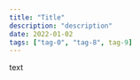 ```yaml
---
title: "Title"
description: "description"
date: 2022-01-02
tags: ["tag-0", "tag-8", tag-9]
---
```


text
